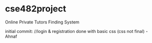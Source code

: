 # cse482project
Online Private Tutors Finding System 

initial commit:
	//login & registration done with basic css (css not final) - Ahnaf 




